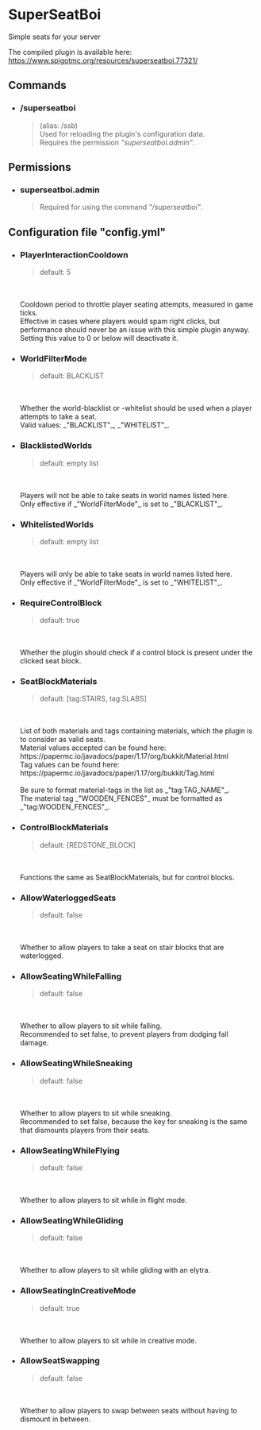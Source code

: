 # SuperSeatBoi

Simple seats for your server

The compiled plugin is available here:<br>
https://www.spigotmc.org/resources/superseatboi.77321/

## Commands

* ### /superseatboi
  > (alias: /ssb)
  <br>Used for reloading the plugin's configuration data.
  <br>Requires the permission _"superseatboi.admin"_.

## Permissions

* ### superseatboi.admin
  > Required for using the command _"/superseatboi"_.

## Configuration file "config.yml"

* ### PlayerInteractionCooldown
  > default: 5
  <br>
  <br>Cooldown period to throttle player seating attempts, measured in game ticks.
  <br>Effective in cases where players would spam right clicks, but performance should never be an issue with this simple plugin anyway.
  <br>Setting this value to 0 or below will deactivate it.


* ### **WorldFilterMode**
  > default: BLACKLIST
  <br>
  <br>Whether the world-blacklist or -whitelist should be used when a player attempts to take a seat.
  <br>Valid values: _"BLACKLIST"_, _"WHITELIST"_.

* ### BlacklistedWorlds
  > default: empty list
  <br>
  <br>Players will not be able to take seats in world names listed here.
  <br>Only effective if _"WorldFilterMode"_ is set to _"BLACKLIST"_.


* ### WhitelistedWorlds
  > default: empty list
  <br>
  <br>Players will only be able to take seats in world names listed here.
  <br>Only effective if _"WorldFilterMode"_ is set to _"WHITELIST"_.


* ### RequireControlBlock
  > default: true
  <br>
  <br>Whether the plugin should check if a control block is present under the clicked seat block.


* ### SeatBlockMaterials
  > default: [tag:STAIRS, tag:SLABS]
  <br>
  <br>List of both materials and tags containing materials, which the plugin is to consider as valid seats.
  <br>Material values accepted can be found here: https://papermc.io/javadocs/paper/1.17/org/bukkit/Material.html
  <br>Tag values can be found here: https://papermc.io/javadocs/paper/1.17/org/bukkit/Tag.html
  <br>
  <br>Be sure to format material-tags in the list as _"tag:TAG_NAME"_.
  <br>The material tag _"WOODEN_FENCES"_ must be formatted as _"tag:WOODEN_FENCES"_.

* ### ControlBlockMaterials
  > default: [REDSTONE_BLOCK]
  <br>
  <br>Functions the same as SeatBlockMaterials, but for control blocks.

* ### AllowWaterloggedSeats
  > default: false
  <br>
  <br>Whether to allow players to take a seat on stair blocks that are waterlogged.

* ### AllowSeatingWhileFalling
  > default: false
  <br>
  <br>Whether to allow players to sit while falling.
  <br>Recommended to set false, to prevent players from dodging fall damage.

* ### AllowSeatingWhileSneaking
  > default: false
  <br>
  <br>Whether to allow players to sit while sneaking.
  <br>Recommended to set false, because the key for sneaking is the same that dismounts players from their seats.

* ### AllowSeatingWhileFlying
  > default: false
  <br>
  <br>Whether to allow players to sit while in flight mode.

* ### AllowSeatingWhileGliding
  > default: false
  <br>
  <br>Whether to allow players to sit while gliding with an elytra.

* ### AllowSeatingInCreativeMode
  > default: true
  <br>
  <br>Whether to allow players to sit while in creative mode.

* ### AllowSeatSwapping
  > default: false
  <br>
  <br>Whether to allow players to swap between seats without having to dismount in between.